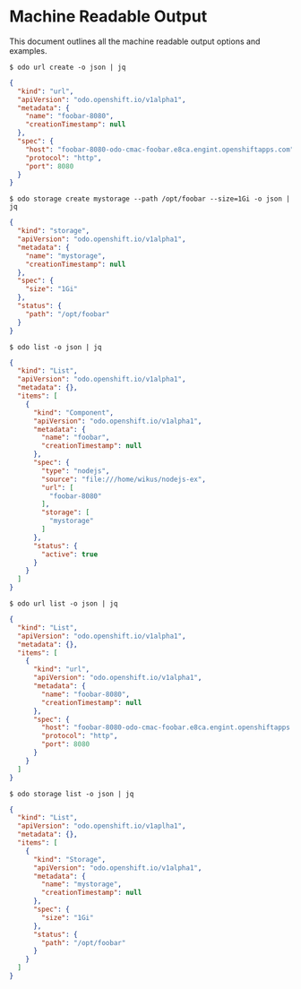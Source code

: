 # Machine Readable Output

This document outlines all the machine readable output options and examples.

`$ odo url create -o json | jq`

```json
{
  "kind": "url",
  "apiVersion": "odo.openshift.io/v1alpha1",
  "metadata": {
    "name": "foobar-8080",
    "creationTimestamp": null
  },
  "spec": {
    "host": "foobar-8080-odo-cmac-foobar.e8ca.engint.openshiftapps.com",
    "protocol": "http",
    "port": 8080
  }
}
```


`$ odo storage create mystorage --path /opt/foobar --size=1Gi -o json | jq`

```json
{
  "kind": "storage",
  "apiVersion": "odo.openshift.io/v1alpha1",
  "metadata": {
    "name": "mystorage",
    "creationTimestamp": null
  },
  "spec": {
    "size": "1Gi"
  },
  "status": {
    "path": "/opt/foobar"
  }
}
```

`$ odo list -o json | jq`

```json
{
  "kind": "List",
  "apiVersion": "odo.openshift.io/v1alpha1",
  "metadata": {},
  "items": [
    {
      "kind": "Component",
      "apiVersion": "odo.openshift.io/v1alpha1",
      "metadata": {
        "name": "foobar",
        "creationTimestamp": null
      },
      "spec": {
        "type": "nodejs",
        "source": "file:///home/wikus/nodejs-ex",
        "url": [
          "foobar-8080"
        ],
        "storage": [
          "mystorage"
        ]
      },
      "status": {
        "active": true
      }
    }
  ]
}
```

`$ odo url list -o json | jq`

```json
{
  "kind": "List",
  "apiVersion": "odo.openshift.io/v1alpha1",
  "metadata": {},
  "items": [
    {
      "kind": "url",
      "apiVersion": "odo.openshift.io/v1alpha1",
      "metadata": {
        "name": "foobar-8080",
        "creationTimestamp": null
      },
      "spec": {
        "host": "foobar-8080-odo-cmac-foobar.e8ca.engint.openshiftapps.com",
        "protocol": "http",
        "port": 8080
      }
    }
  ]
}
```

`$ odo storage list -o json | jq`

```json
{
  "kind": "List",
  "apiVersion": "odo.openshift.io/v1aplha1",
  "metadata": {},
  "items": [
    {
      "kind": "Storage",
      "apiVersion": "odo.openshift.io/v1alpha1",
      "metadata": {
        "name": "mystorage",
        "creationTimestamp": null
      },
      "spec": {
        "size": "1Gi"
      },
      "status": {
        "path": "/opt/foobar"
      }
    }
  ]
}
```
